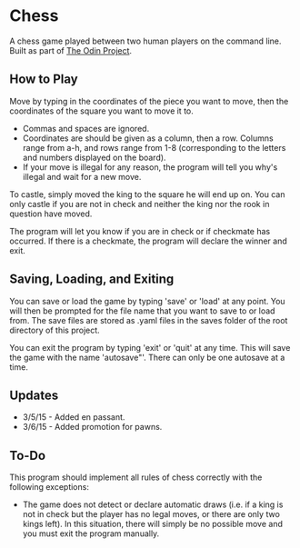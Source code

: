 # Chess

A chess game played between two human players on the command line. Built as part of [The Odin Project](http://www.theodinproject.com/ruby-programming/ruby-final-project).

## How to Play

Move by typing in the coordinates of the piece you want to move, then the coordinates of the square you want to move it to. 
* Commas and spaces are ignored. 
* Coordinates are should be given as a column, then a row. Columns range from a-h, and rows range from 1-8 (corresponding to the letters and numbers displayed on the board).
* If your move is illegal for any reason, the program will tell you why's illegal and wait for a new move.

To castle, simply moved the king to the square he will end up on. You can only castle if you are not in check and neither the king nor the rook in question have moved.

The program will let you know if you are in check or if checkmate has occurred. If there is a checkmate, the program will declare the winner and exit.

## Saving, Loading, and Exiting

You can save or load the game by typing 'save' or 'load' at any point. You will then be prompted for the file name that you want to save to or load from. The save files are stored as .yaml files in the saves folder of the root directory of this project.

You can exit the program by typing 'exit' or 'quit' at any time. This will save the game with the name 'autosave"'. There can only be one autosave at a time.

## Updates
* 3/5/15 - Added en passant.
* 3/6/15 - Added promotion for pawns.

## To-Do

This program should implement all rules of chess correctly with the following exceptions:
* The game does not detect or declare automatic draws (i.e. if a king is not in check but the player has no legal moves, or there are only two kings left). In this situation, there will simply be no possible move and you must exit the program manually.